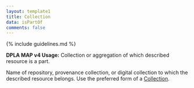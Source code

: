 ```yaml
---
layout: template1
title: Collection
data: isPartOf
comments: false
---
```


{% include guidelines.md %}

**DPLA MAP v4 Usage:** Collection or aggregation of which described resource is a part.

Name of repository, provenance collection, or digital collection to which the described resource belongs. Use the preferred form of a [Collection](https://id.lib.uh.edu/ark:/84475/au0511xd315).
